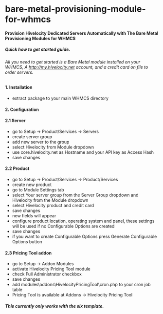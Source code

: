 # bare-metal-provisioning-module-for-whmcs
#### Provision Hivelocity Dedicated Servers Automatically with The Bare Metal Provisioning Modules for WHMCS
##### Quick how to get started guide.
###### All you need to get started is a Bare Metal module installed on your WHMCS, A http://my.hivelocity.net account, and a credit card on file to order servers.
#### 1. Installation
- extract package to your main WHMCS directory
#### 2. Configuration
#### 2.1 Server
- go to Setup → Product/Services → Servers
- create server group
- add new server to the group
- select Hivelocity from Module dropdown
- use core.hivelocity.net as Hostname and your API key as Access Hash
- save changes
#### 2.2 Product
- go to Setup → Product/Services → Product/Services
- create new product
- go to Module Settings tab
- select Your server group from the Server Group dropdown and Hivelocity from the Module
dropdown
- select Hivelocity product and credit card
- save changes
- new fields will appear
- configure product location, operating system and panel, these settings will be used if no
Configurable Options are created
- save changes
- if you want to create Configurable Options press Generate Configurable Options button
#### 2.3 Pricing Tool addon
- go to Setup → Addon Modules
- activate Hivelocity Pricing Tool module
- check Full Administrator checkbox
- save changes
- add modules\addons\HivelocityPricingTool\cron.php to your cron job table
- Pricing Tool is available at Addons → Hivelocity Pricing Tool
##### This currently only works with the six template.
